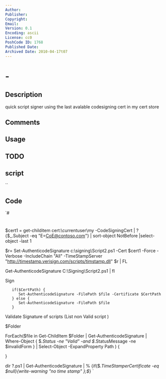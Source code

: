 ```yaml
---
Author: 
Publisher: 
Copyright: 
Email: 
Version: 0.1
Encoding: ascii
License: cc0
PoshCode ID: 1768
Published Date: 
Archived Date: 2010-04-17t07
---
```


#  - 

## Description

quick script signer using the last avalable codesigning cert in my cert store

## Comments



## Usage



## TODO



## script

``

## Code

`#
 #
 $cert1 = get-childitem  cert:\currentuser\my -CodeSigningCert | 
     ?{$_.Subject -eq "E=CoE@contoso.com"} | 
      sort-object NotBefore |select-object -last 1
 
 $r= Set-AuthenticodeSignature c:\signing\Script2.ps1 -Cert $cert1 -Force -Verbose  -IncludeChain "All" -TimeStampServer "http://timestamp.verisign.com/scripts/timstamp.dll"
 $r | FL
 
 
 Get-AuthenticodeSignature C:\Signing\Script2.ps1 | fl
 
 Sign 
 
 
 
       if($CertPath) {
          Set-AuthenticodeSignature -FilePath $file -Certificate $CertPath
       } else {
          Set-AuthenticodeSignature -FilePath $file
       }
 
 
 
 Validate Signature of scripts (List non Valid script ) 
 
 $Folder 
 
 ForEach($file in Get-ChildItem $Folder | Get-AuthenticodeSignature | 
       Where-Object { $_.Status -ne "Valid" -and $_.StatusMessage -ne $invalidForm } | 
       Select-Object -ExpandProperty Path ) 
 {
 	
 }
 
 
 dir ?.ps1 | Get-AuthenticodeSignature | % {if($_.TimeStamperCertificate -eq $null){write-warning "no time stamp"
 };$_}
`

